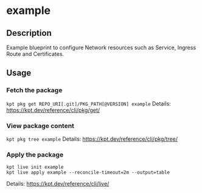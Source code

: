 # example

## Description
Example blueprint to configure Network resources such as Service, Ingress Route and Certificates.

## Usage

### Fetch the package
`kpt pkg get REPO_URI[.git]/PKG_PATH[@VERSION] example`
Details: https://kpt.dev/reference/cli/pkg/get/

### View package content
`kpt pkg tree example`
Details: https://kpt.dev/reference/cli/pkg/tree/

### Apply the package
```
kpt live init example
kpt live apply example --reconcile-timeout=2m --output=table
```
Details: https://kpt.dev/reference/cli/live/
